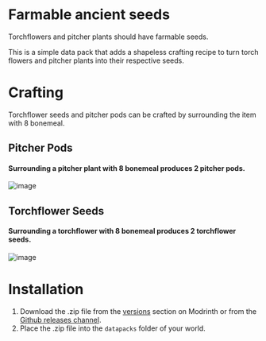 # Farmable ancient seeds
Torchflowers and pitcher plants should have farmable seeds. 

This is a simple data pack that adds a shapeless crafting recipe to turn torch flowers and pitcher plants into their respective seeds.


# Crafting
Torchflower seeds and pitcher pods can be crafted by surrounding the item with 8 bonemeal.

## Pitcher Pods
#### Surrounding a pitcher plant with 8 bonemeal produces 2 pitcher pods.
![image](https://github.com/tlstommy/farmable-ancient-seeds/assets/36305669/2b81affa-3b89-486a-b81f-d6ad09712a16)

## Torchflower Seeds
#### Surrounding a torchflower with 8 bonemeal produces 2 torchflower seeds.
![image](https://github.com/tlstommy/farmable-ancient-seeds/assets/36305669/da7b90a3-947b-4f52-b66f-5d8311d6634b)


# Installation

1. Download the .zip file from the [versions](tbd) section on Modrinth or from the [Github releases channel](https://github.com/tlstommy/farmable-ancient-seeds/releases).
2. Place the .zip file into the `datapacks` folder of your world.
